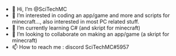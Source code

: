 - 👋 Hi, I’m @SciTechMC
- 👀 I’m interested in coding an app/game and more and scripts for minecraft..., also interested in most PC related stuff.
- 🌱 I’m currently learning C# (and skript for minecraft)
- 💞️ I’m looking to collaborate on making an app/game (a skript for minecraft)
- 📫 How to reach me : discord SciTechMC#5957
